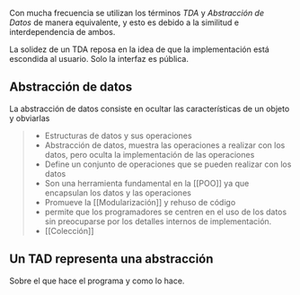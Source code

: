 Con mucha frecuencia se utilizan los términos _TDA_ y _Abstracción de Datos_ de manera equivalente, y esto es debido a la similitud e interdependencia de ambos.

La solidez de un TDA reposa en la idea de que la implementación está escondida al usuario. Solo la interfaz es pública.

## Abstracción de datos

La abstracción de datos consiste en ocultar las características de un objeto y obviarlas

>- Estructuras de datos y sus operaciones
>- Abstracción de datos, muestra las operaciones a realizar con los datos, pero oculta la implementación de las operaciones
>- Define un conjunto de operaciones que se pueden realizar con los datos
>- Son una herramienta fundamental en la [[POO]] ya que encapsulan los datos y las operaciones
>- Promueve la [[Modularización]] y rehuso de código
>- permite que los programadores se centren en el uso de los datos sin preocuparse por los detalles internos de implementación.
>- [[Colección]]

## Un TAD representa una abstracción
Sobre el que hace el programa y como lo hace. 

